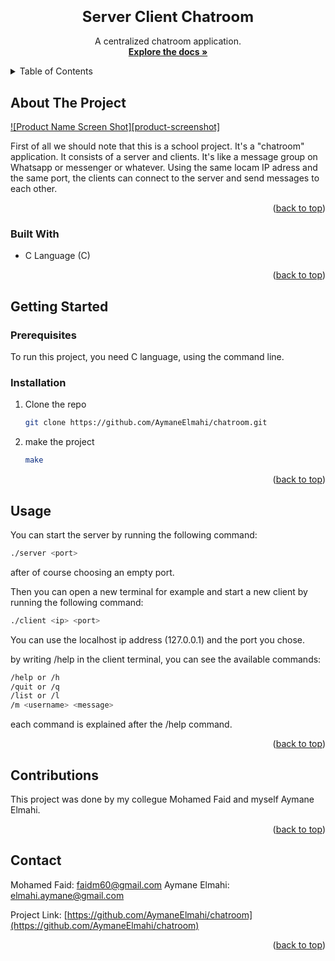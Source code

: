 <div id="top"></div>
<!--
*** Thanks for checking out the Best-README-Template. If you have a suggestion
*** that would make this better, please fork the repo and create a pull request
*** or simply open an issue with the tag "enhancement".
*** Don't forget to give the project a star!
*** Thanks again! Now go create something AMAZING! :D
-->

<!-- PROJECT SHIELDS -->
<!--
*** I'm using markdown "reference style" links for readability.
*** Reference links are enclosed in brackets [ ] instead of parentheses ( ).
*** See the bottom of this document for the declaration of the reference variables
*** for contributors-url, forks-url, etc. This is an optional, concise syntax you may use.
*** https://www.markdownguide.org/basic-syntax/#reference-style-links
-->

<h3 align="center"> <font size=5>Server Client Chatroom </font></h3>

  <p align="center">
    A centralized chatroom application.
    <br />
    <a href="https://github.com/AymaneElmahi/chatroom"><strong>Explore the docs »</strong></a>
    <br />
  </p>
</div>

<!-- TABLE OF CONTENTS -->
<details>
  <summary>Table of Contents</summary>
  <ol>
    <li>
      <a href="#about-the-project">About The Project</a>
      <ul>
        <li><a href="#built-with">Built With</a></li>
      </ul>
    </li>
    <li>
      <a href="#getting-started">Getting Started</a>
      <ul>
        <li><a href="#prerequisites">Prerequisites</a></li>
        <li><a href="#installation">Installation</a></li>
      </ul>
    </li>
    <li><a href="#usage">Usage</a></li>
    <li><a href="#contributions">Contributing</a></li>
    <li><a href="#contact">Contact</a></li>
  </ol>
</details>

<!-- ABOUT THE PROJECT -->

## About The Project

[![Product Name Screen Shot][product-screenshot]](https://example.com)

First of all we should note that this is a school project.
It's a "chatroom" application. It consists of a server and clients. It's like a message group on Whatsapp or messenger or whatever. Using the same locam IP adress and the same port, the clients can connect to the server and send messages to each other.

<p align="right">(<a href="#top">back to top</a>)</p>

### Built With

- C Language (C)

<p align="right">(<a href="#top">back to top</a>)</p>

<!-- GETTING STARTED -->

## Getting Started

### Prerequisites

To run this project, you need C language, using the command line.

### Installation

1. Clone the repo
   ```sh
   git clone https://github.com/AymaneElmahi/chatroom.git
   ```
2. make the project
   ```sh
   make
   ```

<p align="right">(<a href="#top">back to top</a>)</p>

<!-- USAGE EXAMPLES -->

## Usage

You can start the server by running the following command:

```sh
./server <port>
```

after of course choosing an empty port.

Then you can open a new terminal for example and start a new client by running the following command:

```sh
./client <ip> <port>
```

You can use the localhost ip address (127.0.0.1) and the port you chose.

by writing /help in the client terminal, you can see the available commands:

```sh
/help or /h
/quit or /q
/list or /l
/m <username> <message>
```

each command is explained after the /help command.

<p align="right">(<a href="#top">back to top</a>)</p>

<!-- CONTRIBUTING -->

## Contributions

This project was done by my collegue Mohamed Faid and myself Aymane Elmahi.

<p align="right">(<a href="#top">back to top</a>)</p>

<!-- CONTACT -->

## Contact

Mohamed Faid: faidm60@gmail.com
Aymane Elmahi: elmahi.aymane@gmail.com

Project Link: [https://github.com/AymaneElmahi/chatroom](https://github.com/AymaneElmahi/chatroom)

<p align="right">(<a href="#top">back to top</a>)</p>
